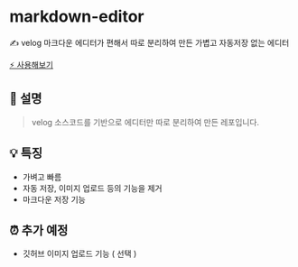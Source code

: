 # markdown-editor
✍️ velog 마크다운 에디터가 편해서 따로 분리하여 만든 가볍고 자동저장 없는 에디터

[⚡ 사용해보기](https://cjaewon.github.io/markdown-editor/)

## 📙 설명
> velog 소스코드를 기반으로 에디터만 따로 분리하여 만든 레포입니다.

## 💡 특징
- 가벼고 빠름
- 자동 저장, 이미지 업로드 등의 기능을 제거
- 마크다운 저장 기능

## ⏰ 추가 예정
- 깃허브 이미지 업로드 기능 ( 선택 )
